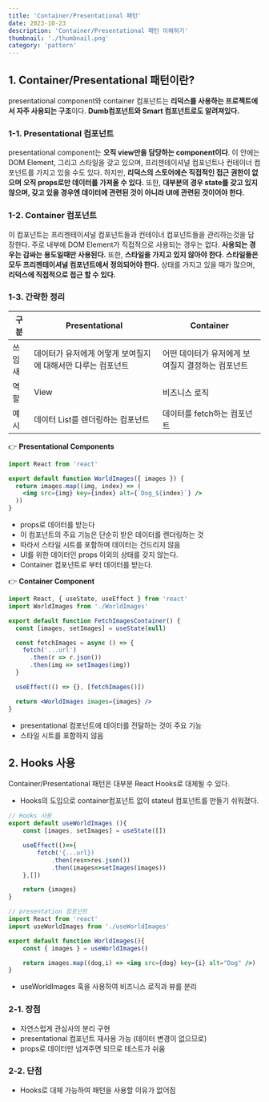 ```yaml
---
title: 'Container/Presentational 패턴'
date: 2023-10-23
description: 'Container/Presentational 패턴 이해하기'
thumbnail: './thumbnail.png'
category: 'pattern'
---
```


## 1. Container/Presentational 패턴이란?

presentational component와 container 컴포넌트는 **리덕스를 사용하는 프로젝트에서 자주 사용되는 구조**이다. **Dumb컴포넌트와 Smart 컴포넌트로도 알려져있다.**

### 1-1. Presentational 컴포넌트

presentational component는 **오직 view만을 담당하는 component이다**. 이 안에는 DOM Element, 그리고 스타일을 갖고 있으며, 프리젠테이셔널 컴포넌트나 컨테이너 컴포넌트를 가지고 있을 수도 있다. 하지만, **리덕스의 스토어에슨 직접적인 접근 권한이 없으며** **오직 props로만 데이터를 가져올 수 있다.** 또한, **대부분의 경우 state를 갖고 있지 않으며, 갖고 있을 경우엔 데이터에 관련된 것이 아니라 UI에 관련된 것이어야 한다.**

### 1-2. Container 컴포넌트

이 컴포넌트는 프리젠테이셔널 컴포넌트들과 컨테이너 컴포넌트들을 관리하는것을 담장한다. 주로 내부에 DOM Element가 직접적으로 사용되는 경우는 없다. **사용되는 경우는 감싸는 용도일때만 사용된다.** 또한, **스타일을 가지고 있지 않아야 한다.** **스타일들은 모두 프리젠테이셔널 컴포넌트에서 정의되어야 한다.** 상태를 가지고 있을 때가 많으며, **리덕스에 직접적으로 접근 할 수 있다.**

### 1-3. 간략한 정리

| 구분   | Presentational                                               | Container                                         |
| ------ | ------------------------------------------------------------ | ------------------------------------------------- |
| 쓰임새 | 데이터가 유저에게 어떻게 보여질지에 대해서만 다루는 컴포넌트 | 어떤 데이터가 유저에게 보여질지 결정하는 컴포넌트 |
| 역할   | View                                                         | 비즈니스 로직                                     |
| 예시   | 데이터 List를 렌더링하는 컴포넌트                            | 데이터를 fetch하는 컴포넌트                       |

👉 **Presentational Components**

```jsx
import React from 'react'

export default function WorldImages({ images }) {
  return images.map((img, index) => (
    <img src={img} key={index} alt={`Dog_${index}`} />
  ))
}
```

- props로 데이터를 받는다
- 이 컴포넌트의 주요 기능은 단순히 받은 데이터를 렌더링하는 것
- 따라서 스타일 시트를 포함하며 데이터는 건드리지 않음
- UI를 위한 데이터인 props 이외의 상태를 갖지 않는다.
- Container 컴포넌트로 부터 데이터를 받는다.

👉 **Container Component**

```jsx
import React, { useState, useEffect } from 'react'
import WorldImages from './WorldImages'

export default function FetchImagesContainer() {
  const [images, setImages] = useState(null)

  const fetchImages = async () => {
    fetch('...url')
      .then(r => r.json())
      .then(img => setImages(img))
  }

  useEffect(() => {}, [fetchImages()])

  return <WorldImages images={images} />
}
```

- presentational 컴포넌트에 데이터를 전달하는 것이 주요 기능
- 스타일 시트를 포함하지 않음

## 2. Hooks 사용

Container/Presentational 패턴은 대부분 React Hooks로 대체될 수 있다.

- Hooks의 도입으로 container컴포넌트 없이 stateul 컴포넌트를 만들기 쉬워졌다.

```jsx
// Hooks 사용
export default useWorldImages (){
	const [images, setImages] = useState([])

	useEffect(()=>{
		fetch('{...url})
			.then(res=>res.json())
			.then(images=>setImages(images))
	},[])

	return {images}
}

// presentation 컴포넌트
import React from 'react'
import useWorldImages from './useWorldImages'

export default function WorldImages(){
	const { images } = useWorldImages()

	return images.map((dog,i) => <img src={dog} key={i} alt="Dog" />)
}
```

- useWorldImages 훅을 사용하여 비즈니스 로직과 뷰를 분리

### 2-1. 장점

- 자연스럽게 관심사의 분리 구현
- presentational 컴포넌트 재사용 가능 (데이터 변경이 없으므로)
- props로 데이터만 넘겨주면 되므로 테스트가 쉬움

### 2-2. 단점

- Hooks로 대체 가능하여 패턴을 사용할 이유가 없어짐
